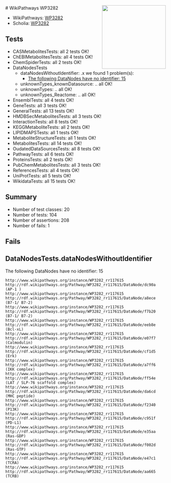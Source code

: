 <img style="float: right; width: 200px" src="https://upload.wikimedia.org/wikipedia/commons/thumb/8/83/Wplogo_with_text_500.png/640px-Wplogo_with_text_500.png" />
# WikiPathways WP3282

* WikiPathways: [WP3282](https://new.wikipathways.org/pathways/WP3282)
* Scholia: [WP3282](https://scholia.toolforge.org/wikipathways/WP3282)
## Tests
* CASMetabolitesTests: all 2 tests OK!
* ChEBIMetabolitesTests: all 4 tests OK!
* ChemSpiderTests: all 2 tests OK!
* DataNodesTests
    * dataNodesWithoutIdentifier: .x we found 1 problem(s):
        * [The following DataNodes have no identifier: 15](#8792c495)
    * unknownTypes_knownDatasource: .. all OK!
    * unknownTypes: .. all OK!
    * unknownTypes_Reactome: .. all OK!
* EnsemblTests: all 4 tests OK!
* GeneTests: all 3 tests OK!
* GeneralTests: all 13 tests OK!
* HMDBSecMetabolitesTests: all 3 tests OK!
* InteractionTests: all 8 tests OK!
* KEGGMetaboliteTests: all 2 tests OK!
* LIPIDMAPSTests: all 1 tests OK!
* MetaboliteStructureTests: all 1 tests OK!
* MetabolitesTests: all 14 tests OK!
* OudatedDataSourcesTests: all 8 tests OK!
* PathwayTests: all 6 tests OK!
* ProteinsTests: all 2 tests OK!
* PubChemMetabolitesTests: all 3 tests OK!
* ReferencesTests: all 4 tests OK!
* UniProtTests: all 5 tests OK!
* WikidataTests: all 15 tests OK!


## Summary

* Number of test classes: 20
* Number of tests: 104
* Number of assertions: 208
* Number of fails: 1

## Fails

<a name="8792c495" />

## DataNodesTests.dataNodesWithoutIdentifier

The following DataNodes have no identifier: 15
```
http://www.wikipathways.org/instance/WP3282_rr117615 http://rdf.wikipathways.org/Pathway/WP3282_rr117615/DataNode/dc90a (AP-1 )
http://www.wikipathways.org/instance/WP3282_rr117615 http://rdf.wikipathways.org/Pathway/WP3282_rr117615/DataNode/a8ece (B7-1/ B7-2)
http://www.wikipathways.org/instance/WP3282_rr117615 http://rdf.wikipathways.org/Pathway/WP3282_rr117615/DataNode/f7b20 (B7-1/ B7-2)
http://www.wikipathways.org/instance/WP3282_rr117615 http://rdf.wikipathways.org/Pathway/WP3282_rr117615/DataNode/eeb8e (Bcl-xL)
http://www.wikipathways.org/instance/WP3282_rr117615 http://rdf.wikipathways.org/Pathway/WP3282_rr117615/DataNode/e07f7 (Calmodulin)
http://www.wikipathways.org/instance/WP3282_rr117615 http://rdf.wikipathways.org/Pathway/WP3282_rr117615/DataNode/cf1d5 (Erk)
http://www.wikipathways.org/instance/WP3282_rr117615 http://rdf.wikipathways.org/Pathway/WP3282_rr117615/DataNode/a7ff6 (IKK complex)
http://www.wikipathways.org/instance/WP3282_rr117615 http://rdf.wikipathways.org/Pathway/WP3282_rr117615/DataNode/ff54e (LAT / SLP-76 scaffold complex)
http://www.wikipathways.org/instance/WP3282_rr117615 http://rdf.wikipathways.org/Pathway/WP3282_rr117615/DataNode/da6cd (MHC peptide)
http://www.wikipathways.org/instance/WP3282_rr117615 http://rdf.wikipathways.org/Pathway/WP3282_rr117615/DataNode/f2340 (P13K)
http://www.wikipathways.org/instance/WP3282_rr117615 http://rdf.wikipathways.org/Pathway/WP3282_rr117615/DataNode/c951f (PD-L1)
http://www.wikipathways.org/instance/WP3282_rr117615 http://rdf.wikipathways.org/Pathway/WP3282_rr117615/DataNode/e35aa (Ras-GDP)
http://www.wikipathways.org/instance/WP3282_rr117615 http://rdf.wikipathways.org/Pathway/WP3282_rr117615/DataNode/f002d (Ras-GTP)
http://www.wikipathways.org/instance/WP3282_rr117615 http://rdf.wikipathways.org/Pathway/WP3282_rr117615/DataNode/e47c1 (TCRA)
http://www.wikipathways.org/instance/WP3282_rr117615 http://rdf.wikipathways.org/Pathway/WP3282_rr117615/DataNode/aa665 (TCRB)
```

